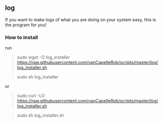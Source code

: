 ## log
If you want to make logs of what you are doing on your system easy, this is
the program for you!

### How to install
run
> sudo wget -O log_installer https://raw.githubusercontent.com/vanCapelleRob/scripts/master/log/log_installer.sh

> sudo sh log_installer

or

> sudo curl -LO https://raw.githubusercontent.com/vanCapelleRob/scripts/master/log/log_installer.sh

> sudo sh log_installer.sh
